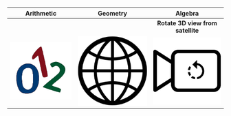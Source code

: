 |        Arithmetic         |       Geometry        |              Algebra              |
| :-----------------------: | :-------------------: | :-------------------------------: |
|                           |                       | **Rotate 3D view from satellite** |
| ![Numbers](./numbers.png) | ![Globe](./globe.png) |   ![Camera](./video-camera.png)   |
